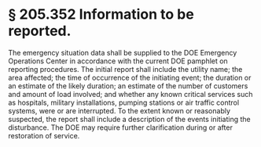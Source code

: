 # § 205.352   Information to be reported.

The emergency situation data shall be supplied to the DOE Emergency Operations Center in accordance with the current DOE pamphlet on reporting procedures. The initial report shall include the utility name; the area affected; the time of occurrence of the initiating event; the duration or an estimate of the likely duration; an estimate of the number of customers and amount of load involved; and whether any known critical services such as hospitals, military installations, pumping stations or air traffic control systems, were or are interrupted. To the extent known or reasonably suspected, the report shall include a description of the events initiating the disturbance. The DOE may require further clarification during or after restoration of service.


